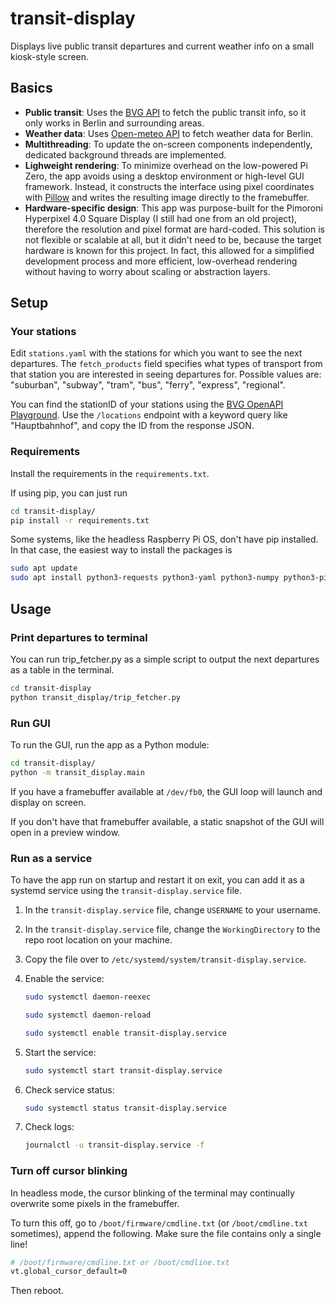 # transit-display

Displays live public transit departures and current weather info on a small kiosk-style screen.

## Basics

- **Public transit**: Uses the [BVG API](https://v6.bvg.transport.rest/api.html) to fetch the public transit info, so it only works in Berlin and surrounding areas.
- **Weather data**: Uses [Open-meteo API](https://open-meteo.com) to fetch weather data for Berlin.
- **Multithreading**: To update the on-screen components independently, dedicated background threads are implemented.
- **Lighweight rendering**: To minimize overhead on the low-powered Pi Zero, the app avoids using a desktop environment or high-level GUI framework. Instead, it constructs the interface using pixel coordinates with [Pillow](https://pypi.org/project/pillow/) and writes the resulting image directly to the framebuffer.
- **Hardware-specific design**: This app was purpose-built for the Pimoroni Hyperpixel 4.0 Square Display (I still had one from an old project), therefore the resolution and pixel format are hard-coded. This solution is not flexible or scalable at all, but it didn't need to be, because the target hardware is known for this project. In fact, this allowed for a simplified development process and more efficient, low-overhead rendering without having to worry about scaling or abstraction layers. 

## Setup

### Your stations

Edit `stations.yaml` with the stations for which you want to see the next departures. The `fetch_products` field specifies what types of transport from that station you are interested in seeing departures for. Possible values are: "suburban", "subway", "tram", "bus", "ferry", "express", "regional".

You can find the stationID of your stations using the [BVG OpenAPI Playground](https://petstore.swagger.io/?url=https%3A%2F%2Fv6.bvg.transport.rest%2F.well-known%2Fservice-desc%0A). Use the `/locations` endpoint with a keyword query like "Hauptbahnhof", and copy the ID from the response JSON.

### Requirements

Install the requirements in the `requirements.txt`.

If using pip, you can just run

~~~bash
cd transit-display/
pip install -r requirements.txt
~~~

Some systems, like the headless Raspberry Pi OS, don't have pip installed. In that case, the easiest way to install the packages is

~~~bash
sudo apt update
sudo apt install python3-requests python3-yaml python3-numpy python3-pillow
~~~

## Usage

### Print departures to terminal

You can run trip_fetcher.py as a simple script to output the next departures as a table in the terminal.

~~~bash
cd transit-display
python transit_display/trip_fetcher.py
~~~

### Run GUI

To run the GUI, run the app as a Python module:

~~~bash
cd transit-display/
python -m transit_display.main
~~~

If you have a framebuffer available at `/dev/fb0`, the GUI loop will launch and display on screen.

If you don't have that framebuffer available, a static snapshot of the GUI will open in a preview window.

### Run as a service

To have the app run on startup and restart it on exit, you can add it as a systemd service using the `transit-display.service` file.

1. In the `transit-display.service` file, change `USERNAME` to your username.
2. In the `transit-display.service` file, change the `WorkingDirectory` to the repo root location on your machine.
3. Copy the file over to `/etc/systemd/system/transit-display.service`.
4. Enable the service:

    ~~~bash
    sudo systemctl daemon-reexec
    ~~~

    ~~~bash
    sudo systemctl daemon-reload
    ~~~

    ~~~bash
    sudo systemctl enable transit-display.service
    ~~~

5. Start the service:

    ~~~bash
    sudo systemctl start transit-display.service
    ~~~

6. Check service status:

    ~~~bash
    sudo systemctl status transit-display.service
    ~~~

7. Check logs:

    ~~~bash
    journalctl -u transit-display.service -f
    ~~~

### Turn off cursor blinking

In headless mode, the cursor blinking of the terminal may continually overwrite some pixels in the framebuffer.

To turn this off, go to `/boot/firmware/cmdline.txt` (or `/boot/cmdline.txt` sometimes), append the following. Make sure the file contains only a single line!

~~~bash
# /boot/firmware/cmdline.txt or /boot/cmdline.txt
vt.global_cursor_default=0
~~~

Then reboot.

